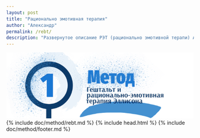 ```yaml
---
layout: post
title: "Рационально эмотивная терапия"
author: "Александр"
permalink: /rebt/
description: "Развернутое описание РЭТ (рационально эмотивной терапи) Альберта Эллиса"
---
```

<a href="/method/">![Рационально-эмотивная терапия](/_img/11-2.png)</a>
{% include doc/method/rebt.md %}
{% include head.html %}
{% include doc/method/footer.md %}

